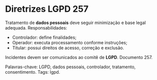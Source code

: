 # Diretrizes LGPD 257

Tratamento de **dados pessoais** deve seguir minimização e base legal adequada.
Responsabilidades:
- Controlador: define finalidades;
- Operador: executa processamento conforme instruções;
- Titular: possui direitos de acesso, correção e exclusão.

Incidentes devem ser comunicados ao comitê de **LGPD**. Documento 257.

Palavras-chave: LGPD, dados pessoais, controlador, tratamento, consentimento.
Tags: lgpd.
